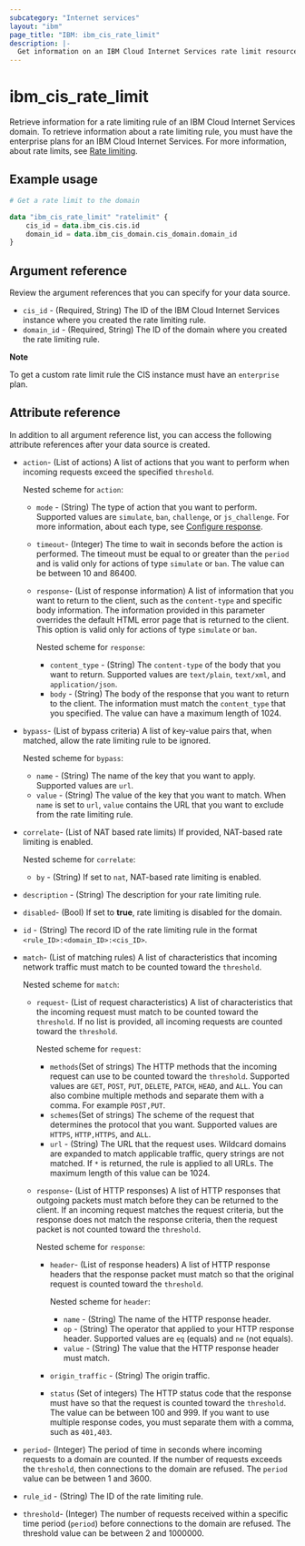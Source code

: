 ```yaml
---
subcategory: "Internet services"
layout: "ibm"
page_title: "IBM: ibm_cis_rate_limit"
description: |-
  Get information on an IBM Cloud Internet Services rate limit resource.
---
```


# ibm_cis_rate_limit
Retrieve information for a rate limiting rule of an IBM Cloud Internet Services domain. To retrieve information about a rate limiting rule, you must have the enterprise plans for an IBM Cloud Internet Services. For more information, about rate limits, see [Rate limiting](https://cloud.ibm.com/docs/cis?topic=cis-cis-rate-limiting).

## Example usage

```terraform
# Get a rate limit to the domain

data "ibm_cis_rate_limit" "ratelimit" {
    cis_id = data.ibm_cis.cis.id
    domain_id = data.ibm_cis_domain.cis_domain.domain_id
}
```

## Argument reference
Review the argument references that you can specify for your data source. 

- `cis_id` - (Required, String) The ID of the IBM Cloud Internet Services instance where you created the rate limiting rule.  
- `domain_id` - (Required, String) The ID of the domain where you created the rate limiting rule.

**Note** 

To get a custom rate limit rule the CIS instance must have an `enterprise` plan.

## Attribute reference
In addition to all argument reference list, you can access the following attribute references after your data source is created. 

- `action`- (List of actions) A list of actions that you want to perform when incoming requests exceed the specified `threshold`.

   Nested scheme for `action`:
   - `mode` - (String) The type of action that you want to perform. Supported values are `simulate`, `ban`, `challenge`, or `js_challenge`. For more information, about each type, see [Configure response](https://cloud.ibm.com/docs/cis?topic=cis-cis-rate-limiting#rate-limiting-configure-response).
   - `timeout`- (Integer) The time to wait in seconds before the action is performed. The timeout must be equal to or greater than the `period` and is valid only for actions of type `simulate` or `ban`. The value can be between 10 and 86400.
   - `response`- (List of response information) A list of information that you want to return to the client, such as the `content-type` and specific body information. The information provided in this parameter overrides the default HTML error page that is returned to the client. This option is valid only for actions of type `simulate` or `ban`.

     Nested scheme for `response`:
     - `content_type` - (String) The `content-type` of the body that you want to return. Supported values are `text/plain`, `text/xml`, and `application/json`.
     - `body` - (String) The body of the response that you want to return to the client. The information must match the `content_type` that you specified. The value can have a maximum length of 1024.
- `bypass`- (List of bypass criteria) A list of key-value pairs that, when matched, allow the rate limiting rule to be ignored.

  Nested scheme for `bypass`:
  - `name` - (String) The name of the key that you want to apply. Supported values are `url`.
  - `value` - (String) The value of the key that you want to match. When `name` is set to `url`, `value` contains the URL that you want to exclude from the rate limiting rule.
- `correlate`- (List of NAT based rate limits) If provided, NAT-based rate limiting is enabled.

  Nested scheme for `correlate`:
  - `by` - (String) If set to `nat`, NAT-based rate limiting is enabled.
- `description` - (String) The description for your rate limiting rule.
- `disabled`- (Bool) If set to **true**, rate limiting is disabled for the domain.
- `id` - (String) The record ID of the rate limiting rule in the format `<rule_ID>:<domain_ID>:<cis_ID>`.
- `match`- (List of matching rules) A list of characteristics that incoming network traffic must match to be counted toward the `threshold`.

  Nested scheme for `match`:
  - `request`- (List of request characteristics) A list of characteristics that the incoming request must match to be counted toward the `threshold`. If no list is provided, all incoming requests are counted toward the `threshold`.

    Nested scheme for `request`:
    - `methods`(Set of strings) The HTTP methods that the incoming request can use to be counted toward the `threshold`. Supported values are `GET`, `POST`, `PUT`, `DELETE`, `PATCH`, `HEAD`, and `ALL`. You can also combine multiple methods and separate them with a comma. For example `POST,PUT`.
    - `schemes`(Set of strings) The scheme of the request that determines the protocol that you want. Supported values are `HTTPS`, `HTTP,HTTPS`, and `ALL`.
    - `url` - (String) The URL that the request uses. Wildcard domains are expanded to match applicable traffic, query strings are not matched. If `*` is returned, the rule is applied to all URLs. The maximum length of this value can be 1024.
  - `response`- (List of HTTP responses) A list of HTTP responses that outgoing packets must match before they can be returned to the client. If an incoming request matches the request criteria, but the response does not match the response criteria, then the request packet is not counted toward the `threshold`. 

    Nested scheme for `response`:
    - `header`- (List of response headers) A list of HTTP response headers that the response packet must match so that the original request is counted toward the `threshold`.

      Nested scheme for `header`:
      - `name` - (String) The name of the HTTP response header.
      - `op` - (String) The operator that applied to your HTTP response header. Supported values are `eq` (equals) and `ne` (not equals).
      - `value` - (String) The value that the HTTP response header must match.
     - `origin_traffic` - (String) The origin traffic.
     - `status` (Set of integers) The HTTP status code that the response must have so that the request is counted toward the `threshold`. The value can be between 100 and 999. If you want to use multiple response codes, you must separate them with a comma, such as `401,403`.
- `period`- (Integer) The period of time in seconds where incoming requests to a domain are counted. If the number of requests exceeds the `threshold`, then connections to the domain are refused. The `period` value can be between 1 and 3600.
- `rule_id` - (String) The ID of the rate limiting rule.
- `threshold`- (Integer) The number of requests received within a specific time period (`period`) before connections to the domain are refused. The threshold value can be between 2 and 1000000.
